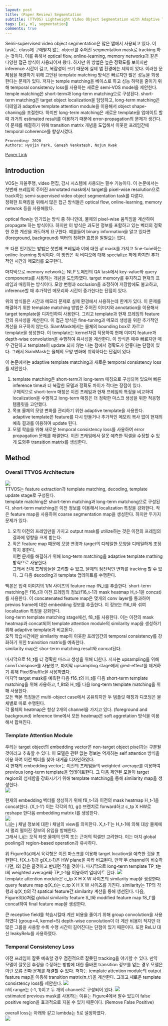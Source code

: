 ```yaml
---
layout: post  
title: (Paper Review) Segmentation  
subtitle: (TTVOS) Lightweight Video Object Segmentation with Adaptive Template Attention Module and Temporal Consistency Loss   
tags: [ai, ml, segmentation]  
comments: true
--- 
```


Semi-supervised video object segmentation은 많은 앱에서 사용되고 있다. 
이 task는 class에 구애받지 않는 object를 주어진 segmentation mask로 tracking 하는 것이다. 
이를 위해서 optical flow, online-learning, memory networks과 같은 다양한 접근 방식이 사용되어져 왔다. 
하지만 위 방법은 높은 정확도를 보이지만 inference 시간이 길고, 복잡성이 크기 때문에 실제 앱 환경에는 제약이 있다. 
이러한 문제점을 해결하기 위해 고안된 template matching 방식은 빠르지만 많은 성능을 희생한다는 문제가 있다.
저자는 temple matching을 베이스로 하고 성능 하락을 줄이기 위해 temporal consistency loss를 사용하는 새로운 semi-VOS model을 제안한다. 
temple matching은 short-term과 long-term matching으로 구성된다.
short-term matching은 target object localization을 담당하고, long-term matching은 디테일과 
adaptive template attention module을 이용해서 object shape-chaning을 조절한다.
하지만 long-term matching은 새로운 template을 업데이트 할때 과거의 estimated result를 이용하기 때문에 error-propagation의 문제가 생긴다.
이 문제를 해결하기 위해 transition matrix 개념을 도입해서 이웃한 프레임간에 temporal coherence를 향상시켰다.  

```
Proceeding: 2020  
Authors: Hyojin Park, Ganesh Venkatesh, Nojun Kwak
``` 

[Paper Link](https://arxiv.org/pdf/2011.04445v1.pdf)  

## Introduction 
VOS는 자율주행, video 편집, 감시 시스템에 사용되는 필수 기능이다.
이 논문에서는 첫번째 프레임의 주어진 annotated mask에서 target을 pixel-wise resolution으로 track하는 semi-supervised video object segmentation task를 다룬다.  
정확한 트랙킹을 위해서 많은 접근 방식들은 optical flow, online-learning, memory netwrok 등을 사용해왔다.  

optical flow는 인기있는 방식 중 하나인데, 물체의 pixel-wise 움직임을 계산하여 propagate 하는 방식이다.
하지만 이 방식은 과도한 정보를 포함하고 있는 벡터의 정확한 흐름 계산을 과도하게 요구한다.
예를들어 binary information을 알고 있다면 (foreground, background) 벡터의 정확한 흐름을 알필요는 없다.   

또 다른 인기있는 방법은 첫번째 프레임과 이에 대한 gt mask를 가지고 fine-tune하는 online-learning 방식이다. 
이 방법은 각 비디오에 대해 specialize 하게 하지만 추가적인 시간과 메모리를 요구한다.  

마지막으로 memory network는 NLP 도메인의 QA task에서 key-value와 query components를 사용하는 개념을 도입하였다. 
target memory를 유지하고 현재의 프레임과 매칭하는 방식이다. 모양 변형과 occlusion을 조정하여 저장함에도 불고하고, inference할 때 추가적인 메모리와 시간이 증가한다는 단점이 있다. 

위의 방식들은 시간과 메모리 문제로 실제 환경에서 사용하는데 한계가 있다. 이 문제를 해결하기 위한 template matching 방법은 주어진 이미지와 annotation을 이용해서 target template을 디자인하여 사용한다. 
그리고 template과 현재 프레임의 feature 간의 유사성을 계산한다. 
이 접근 방식은 fine-tuning과 메모리 생성을 위한 추가적인 계산을 요구하지 않는다. 
SiamMask에서는 물체의 bounding box로 자르고 template을 생성한다. 이 template는 kernel처럼 작용하여 현재 이미지 feature과 depth-wise convolution을 수행하여 유사성을 계산한다. 
이 방식은 매우 빠르지만 매우 간단하고 template이 update 되지 않는 다는 점에서 정확도가 안좋다는 단점이 있다. 그래서 SiamMask는 물체의 모양 변화에 취약하다는 단점이 있다.  

이 논문에서는 adaptive template matching과 새로운 temporal consistency loss를 제안한다.  
1. template matching은 short-term과 long-term 매칭으로 구성되어 있으며 빠른 inference time과 더 복잡한 모델과 정확도 차이가 적다는 장점이 있다.  
구체적으로 short-term 매칭은 이전 프레임과 현재 프레임의 특징을 비교하여 localization을 수행하고 long-term 매칭은 더 정확한 마스크 생성을 위한 적응형 템플릿을 고안했다.   
2. 목표 물체의 모양 변화를 관리하기 위한 adaptive template을 사용한다. adaptive template은 feature를 다시 만들거나 추가적인 메모리 복사 없이 현재의 예측 결과를 이용하여 update 된다.   
3. 모델 학습을 위해 새로운 temporal consistency loss를 사용하여 error propagation 문제를 해결한다. 이전 프레임에서 잘못 예측한 픽셀을 수정할 수 있게 도와주 transition matrix를 생성한다.   

## Method
### Overall TTVOS Architecture
![](./../assets/resource/segmentation/paper4/1.png)  
TTVOS는 feature extraction과 template matching, decoding, template update stage로 구성된다.  
template matching은 short-term matching과 long-term matchong으로 구성된다. 
short-term matching은 이전 정보를 이용해서 localization 특징을 강화한다. 작은 feature map을 사용하여 coarse segmentation map을 생성한다. 
하지만 두가지 문제가 있다. 
1. 오직 이전의 프레임만을 가지고 output mask를 utilize하는 것은 이전의 프레임의 결과에 영향을 크게 받는다. 
2. 작은 feature map 때문에 모양 변경과 target의 디테일한 모양을 디테일하게 조정하지 못한다.   
이런 문제를 해결하기 위해 long-term matching을 adaptive template mathing 방식으로 사용한다.  
그래서 전체 프레임들을 고려할 수 있고, 물체의 점진적인 변화를 tracking 할 수 있다. 그 다음 decoding과 template 업데이트를 수행한다.  

백본은 입력 이미지의 1/N 사이즈의 feature map fN_t를 추출한다. short-term matching은 f16_t과 이전 프레임의 정보(f16_t-1과 mask heatmap H_t-1을 concat)를 사용한다.
이 concatenated feature map은 몇개의 conv layer를 통과하여 previos frame에 대한 embedding 정보를 추출한다. 
이 정보는 f16_t와 섞여 localization 특징을 강화한다.  
long-term template matching stage에선, f8_t를 사용한다. 이는 이전의 mask heatmap과 concat되어 template attention module의 similarity map을 생성하기 위해 adaptive template과 비교된다.  
오직 학습시간에만 similarity map이 이웃한 프레임간의 temporal consistency를 강화하기 위한 trainsition matrix를 예측한다.  
similarity map은 shor-term matching result와 concat된다.  
  
마지막으로 f4_t를 더 정확한 마스크 생성을 위해 더한다. 저자는 upsampling을 위해 convTranspose를 사용했고, 마지막 upsampling stage에서 gred-effect를 제거하기 위해 PixelShuffle을 사용하였다.  
마지막 target mask를 예측한 다음 f16_t와 H_t를 다음 short-term template matching을 위해 사용하고, f_8t와 H_t를 다음 long-term template matching을 위해 사용한다.  
모든 백본 특징들은 multi-object case에서 공유되지만 두 템플릿 매칭과 디코딩은 물체별로 따로 수행된다.  
각 물체의 heatmap은 항상 2개의 channel을 가지고 있다. (foreground and background)
inference time에서 모든 heatmap은 soft aggretation 방식을 이용해서 합쳐진다.  

### Template Attention Module
우리는 target object의 embedding vector은 non-target object pixel과는 구분될 것이라고 추측할 수 있다. 
이 모델은 관련 없는 정보는 억제하는 self attention 방식을 이용 하여 이런 벡터를 찾아 내게끔 디자인하였다.  
각 현재의 embedding vector는 이전의 프레임들의 weighted-average를 이용하여 previous long-term template을 업데이트한다. 
그 다음 제안된 모듈이 target region의 섬세함을 강화시키기 위해 template matching을 통해 similarity map을 생성한다.  
![](./../assets/resource/segmentation/paper4/2.png)  

현재의 embedding 벡터를 생성하기 위해 f8_t-1과 이전의 mask heatmap H_t-1을 concat한다. (X_t-1')
이는 각각의 f(), g() 브랜치로 forward하고 c_tp X HW로 reshape 한다음 embedding matrix I를 생성한다.  
![](./../assets/resource/segmentation/paper4/3.png)  
I_ij는 j 채널 정보에 대한 i 채널의 view를 의미한다. X_t-1'는 H_t-1에 의해 대상 물체에서 멀리 떨어진 정보의 유입을 방해한다.  
그래서 I_ij는 오직 타겟 물체의 안쪽 또는 근처의 픽셀만 고려한다. 이는 마치 global pooling과 region-based operation과 유사하다. 

위 Figure3(a)에서 육각형은 이전 마스크를 이용해 target location을 예측한 것을 표현한다. f(X_t-1)과 g(X_t-1)은 HW plane을 따라 비교된다. 
만약 두 channel이 비슷하다면, I의 값은 클것이고 반대면 작을 것이다. 
마지막으로 long-term template TP_t는 I의 weighted average와 TP_t-1을 이용하여 업데이트 된다.
![](./../assets/resource/segmentation/paper4/4.png)  
template attention module은 c_tp X H X W 사이즈의 similarity map을 생성한다. 
query feature map q(X_t)는 c_tp X H X W 사이즈를 가진다.
similarity는 TP의 각 행과 q(X_t)의 각 spatical feature간 similarity 계산을 통해 생선된다. 
다음, Figure3(b)처럼 global similarity feature S_t와 modified feature map f8_t'를 concat하여 final feature map을 생성한다. 

큰 receptive field를 학습시킬때 계산 비용을 줄이기 위해 group convolution을 사용하였다 (group=4, kernel=5)
depth-wise convolution이 더 계산 비용이 적지만 더 많은 그룹을 사용할 수록 수행 시간이 길어진다는 단점이 있기 때문이다. 
또한 ReLU 대신 leakyRelu를 사용하였다. 

### Temporal Consistency Loss
이전 프레임이 잘못 예측할 경우 점진적으로 잘못된 tracking을 야기할 수 있다. 만약 모델이 잘못된 추정을 수정하는 방법에 대한 올바른 transition 정보를 얻는 경우 모델은 이런 오류 전파 문제를 해결할 수 있다.
저자는 template attention module의 output feature map을 이용해 transition matrix(π_t')을 계산한다. 
그래고 새로운 template consistency loss를 제안한다. 
![](./../assets/resource/segmentation/paper4/6.png)  
π의 range는 (-1, 1)이고 두 개의 channel로 구성되어 있다. 
![](./../assets/resource/segmentation/paper4/7.png)  
estimated previous mask를 사용하는 이유는 Figure4에서 알수 있듯이 false positive region을 효과적으로 지울 수 있기 때문이다. (Remove False Positive)  

overall loss는 아래와 같고 lambda는 5로 설정하였다.  
![](./../assets/resource/segmentation/paper4/8.png)  

